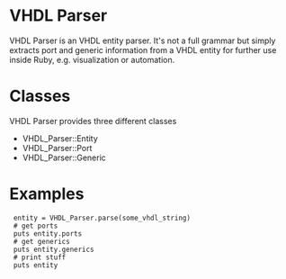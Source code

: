 VHDL Parser
===========

VHDL Parser is an VHDL entity parser. It's not a full grammar but simply
extracts port and generic information from a VHDL entity for further use
inside Ruby, e.g. visualization or automation.

Classes
=======
VHDL Parser provides three different classes 

* VHDL\_Parser::Entity
* VHDL\_Parser::Port
* VHDL\_Parser::Generic


Examples
========
     entity = VHDL_Parser.parse(some_vhdl_string)
     # get ports
     puts entity.ports
     # get generics
     puts entity.generics
     # print stuff
     puts entity

